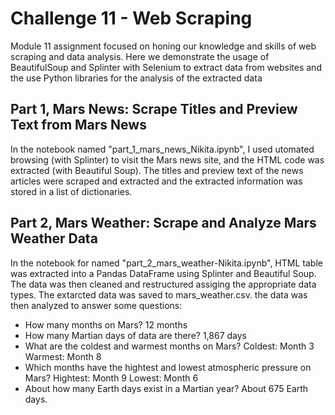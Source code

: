 # Challenge 11 - Web Scraping

Module 11 assignment focused on honing our knowledge and skills of web scraping and data analysis. Here we demonstrate the usage of BeautifulSoup and Splinter with Selenium to extract data from websites and the use Python libraries for the analysis of the extracted data

## Part 1, Mars News: Scrape Titles and Preview Text from Mars News 
In the notebook named "part_1_mars_news_Nikita.ipynb", I used utomated browsing (with Splinter) to visit the Mars news site, and the HTML code was extracted (with Beautiful Soup). The titles and preview text of the news articles were scraped and extracted and the extracted information was stored in a list of dictionaries.

## Part 2, Mars Weather: Scrape and Analyze Mars Weather Data
In the notebook for named "part_2_mars_weather-Nikita.ipynb", HTML table was extracted into a Pandas DataFrame using Splinter and Beautiful Soup. The data was then cleaned and restructured assiging the appropriate data types. The extarcted data was saved to mars_weather.csv. the data was then analyzed to answer some questions:

- How many months on Mars?
  12 months
- How many Martian days of data are there?
  1,867 days
- What are the coldest and warmest months on Mars?
  Coldest: Month 3
  Warmest: Month 8
- Which months have the hightest and lowest atmospheric pressure on Mars?
  Hightest: Month 9
  Lowest: Month 6
- About how many Earth days exist in a Martian year?
  About 675 Earth days.
